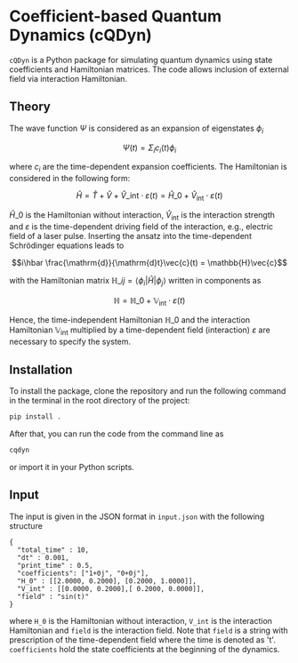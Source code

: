 # Coefficient-based Quantum Dynamics (cQDyn)
`cQDyn` is a Python package for simulating quantum dynamics using state coefficients and Hamiltonian matrices. The code allows inclusion of external field via interaction Hamiltonian. 

## Theory

The wave function $\Psi$ is considered as an expansion of eigenstates $\phi_i$

$$\Psi(t)=\Sigma_i c_i(t) \phi_i$$

where $c_i$ are the time-dependent expansion coefficients. The Hamiltonian is considered in the following form:

$$\hat{H} = \hat{T} + \hat{V} + \hat{V}\_\mathrm{int}\cdot\varepsilon (t) = \hat{H}\_0 + \hat{V}_\mathrm{int}\cdot\varepsilon (t)$$

$\hat{H}\_0$ is the Hamiltonian without interaction, $\hat{V}_\mathrm{int}$ is the interaction strength and $\varepsilon$ is the time-dependent driving field of the interaction, e.g., electric field of a laser pulse. Inserting the ansatz into the time-dependent Schrödinger equations leads to

$$i\hbar \frac{\mathrm{d}}{\mathrm{d}t}\vec{c}(t) = \mathbb{H}\vec{c}$$

with the Hamiltonian matrix $\mathbb{H}\_{ij} = \langle\phi_i|\hat{H}|\phi_j\rangle$ written in components as 

$$\mathbb{H} = \mathbb{H}\_0+\mathbb{V}_\mathrm{int}\cdot\varepsilon (t)$$

Hence, the time-independent Hamiltonian $\mathbb{H}\_{0}$ and the interaction Hamiltonian $\mathbb{V}_\mathrm{int}$ multiplied by a time-dependent field (interaction) $\varepsilon$ are necessary to specify the system.

## Installation
To install the package, clone the repository and run the following command in the terminal in the root directory of the project:

```bash
pip install .
```

After that, you can run the code from the command line as

```bash
cqdyn
```

or import it in your Python scripts.

## Input

The input is given in the JSON format in `input.json` with the following structure
```
{
  "total_time" : 10,
  "dt" : 0.001,
  "print_time" : 0.5,
  "coefficients": ["1+0j", "0+0j"],
  "H_0" : [[2.0000, 0.2000], [0.2000, 1.0000]],
  "V_int" : [[0.0000, 0.2000],[ 0.2000, 0.0000]],
  "field" : "sin(t)"
}
```
where `H_0` is the Hamiltonian without interaction, `V_int` is the interaction Hamiltonian and `field` is the interaction field. Note that `field` is a string with prescription of the time-dependent field where the time is denoted as 't'. `coefficients` hold the state coefficients at the beginning of the dynamics. 
